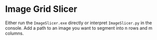 # Image Grid Slicer

Either run the `ImageSlicer.exe` directly or interpret `ImageSlicer.py` in the console.
Add a path to an image you want to segment into n rows and m columns.
